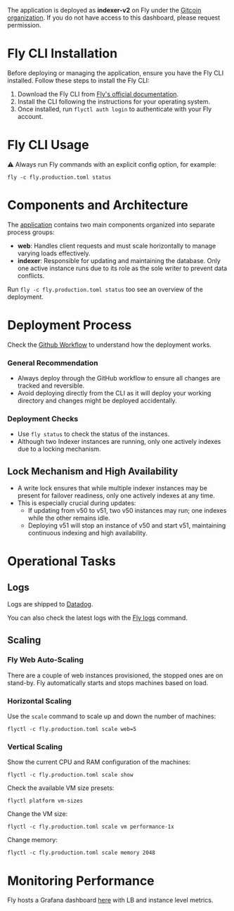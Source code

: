 The application is deployed as **indexer-v2** on Fly under the [Gitcoin organization](https://fly.io/dashboard/gtc). If you do not have access to this dashboard, please request permission.

# Fly CLI Installation

Before deploying or managing the application, ensure you have the Fly CLI installed. Follow these steps to install the Fly CLI:

1. Download the Fly CLI from [Fly's official documentation](https://fly.io/docs/getting-started/installing-flyctl/).
2. Install the CLI following the instructions for your operating system.
3. Once installed, run `flyctl auth login` to authenticate with your Fly account.

# Fly CLI Usage

⚠️ Always run Fly commands with an explicit config option, for example:

```
fly -c fly.production.toml status
```

# Components and Architecture

The [application](../fly.production.toml) contains two main components organized into separate process groups:

- **web**: Handles client requests and must scale horizontally to manage varying loads effectively.
- **indexer**: Responsible for updating and maintaining the database. Only one active instance runs due to its role as the sole writer to prevent data conflicts.

Run `fly -c fly.production.toml status` too see an overview of the deployment.

# Deployment Process

Check the [Github Workflow](../.github/workflows/deploy-branch.yml) to understand how the deployment works.

### General Recommendation

- Always deploy through the GitHub workflow to ensure all changes are tracked and reversible.
- Avoid deploying directly from the CLI as it will deploy your working directory and changes might be deployed accidentally.

### Deployment Checks

- Use `fly status` to check the status of the instances.
- Although two Indexer instances are running, only one actively indexes due to a locking mechanism.

## Lock Mechanism and High Availability

- A write lock ensures that while multiple indexer instances may be present for failover readiness, only one actively indexes at any time.
- This is especially crucial during updates:
  - If updating from v50 to v51, two v50 instances may run; one indexes while the other remains idle.
  - Deploying v51 will stop an instance of v50 and start v51, maintaining continuous indexing and high availability.

# Operational Tasks

## Logs

Logs are shipped to [Datadog](https://app.datadoghq.eu/logs).

You can also check the latest logs with the [Fly logs](https://fly.io/docs/flyctl/logs/) command.

## Scaling

### Fly Web Auto-Scaling

There are a couple of web instances provisioned, the stopped ones are on stand-by. Fly automatically starts and stops machines based on load.

### Horizontal Scaling

Use the `scale` command to scale up and down the number of machines:


```
flyctl -c fly.production.toml scale web=5
```

### Vertical Scaling

Show the current CPU and RAM configuration of the machines:

```
flyctl -c fly.production.toml scale show
```

Check the available VM size presets:

```
flyctl platform vm-sizes
```

Change the VM size:


```
flyctl -c fly.production.toml scale vm performance-1x
```

Change memory:

```
flyctl -c fly.production.toml scale memory 2048
```


# Monitoring Performance

Fly hosts a Grafana dashboard [here](https://fly-metrics.net/d/fly-app/fly-app?orgId=179263&var-app=indexer-v2) with LB and instance level metrics.
